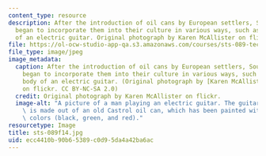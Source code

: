 ```yaml
---
content_type: resource
description: After the introduction of oil cans by European settlers, South Africans
  began to incorporate them into their culture in various ways, such as for the body
  of an electric guitar. Original photograph by Karen McAllister on flickr.
file: https://ol-ocw-studio-app-qa.s3.amazonaws.com/courses/sts-089-technology-and-innovation-in-africa-fall-2014/ecc4410b90b65389c0d95da4a42ba6ac_sts-089f14.jpg
file_type: image/jpeg
image_metadata:
  caption: After the introduction of oil cans by European settlers, South Africans
    began to incorporate them into their culture in various ways, such as for the
    body of an electric guitar. (Original photograph by [Karen McAllister](https://www.flickr.com/photos/karen_mcallister_photography/1623253459/in/set-72157602509304283)
    on flickr. CC BY-NC-SA 2.0)
  credit: Original photograph by Karen McAllister on flickr.
  image-alt: "A picture of a man playing an electric guitar. The guitar\u2019s body\
    \ is made out of an old Castrol oil can, which has been painted with South African\
    \ colors (black, green, and red)."
resourcetype: Image
title: sts-089f14.jpg
uid: ecc4410b-90b6-5389-c0d9-5da4a42ba6ac
---
```

